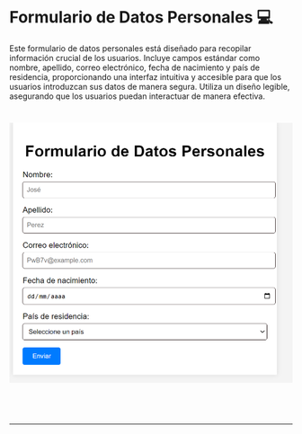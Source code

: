 
# Formulario de Datos Personales 💻

Este formulario de datos personales está diseñado para recopilar información crucial de los usuarios. Incluye campos estándar como nombre, apellido, correo electrónico, fecha de nacimiento y país de residencia, proporcionando una interfaz intuitiva y accesible para que los usuarios introduzcan sus datos de manera segura. Utiliza un diseño legible, asegurando que los usuarios puedan interactuar de manera efectiva. 


<div>
<h1 align="center"><img src="./img/formDatosPersonales.png"> </h1></=>
&nbsp;
</div>
&nbsp;

---
